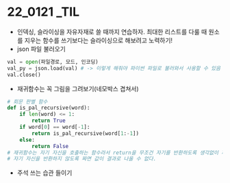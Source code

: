 # 22_0121 _TIL

- 인덱싱, 슬라이싱을 자유자재로 쓸 때까지 연습하자. 최대한 리스트를 다룰 때 원소를 지우는 함수를 쓰기보다는 슬라이싱으로 해보려고 노력하기!
- json 파일 불러오기

```python
val = open(파일경로, 모드, 인코딩)
val_py = json.load(val) # -> 이렇게 해줘야 파이썬 파일로 불러와서 사용할 수 있음 
val.close()
```

- 재귀함수는 꼭 그림을 그려보기(네모박스 겹쳐서)

```python
# 회문 판별 함수
def is_pal_recursive(word):
    if len(word) <= 1:
        return True
    if word[0] == word[-1]:
        return is_pal_recursive(word[1:-1])   
    else:
        return False
# 재귀함수는 자기 자신을 호출하는 함수라서 return을 무조건 자기를 반환하도록 생각없이 짜지 말자.
# 자기 자신을 반환하지 않도록 짜면 값이 결과로 나올 수 없다.
```

- 주석 쓰는 습관 들이기